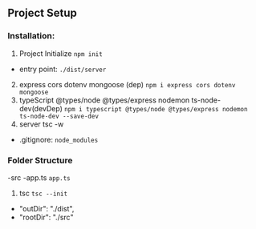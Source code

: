 ## Project Setup

### Installation:

1. Project Initialize `npm init`

- entry point: `./dist/server`

2. express cors dotenv mongoose (dep) `npm i express cors dotenv mongoose `
3. typeScript @types/node @types/express nodemon ts-node-dev(devDep) `npm i typescript @types/node @types/express nodemon ts-node-dev --save-dev`
4. server tsc -w

- .gitignore: `node_modules`

### Folder Structure

-src
-app.ts `app.ts`

1. tsc `tsc --init`

- "outDir": "./dist",
- "rootDir": "./src"
